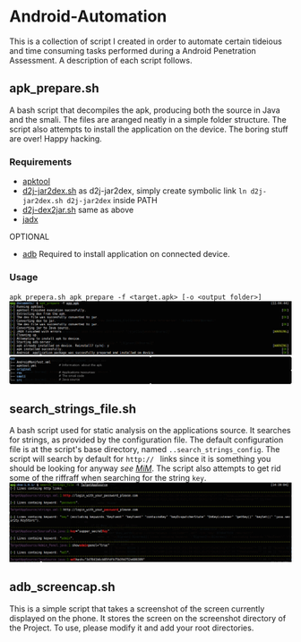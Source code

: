 # Android-Automation
This is a collection of script I created in order to automate certain tideious and time consuming tasks performed during a Android Penetration Assessment. A description of each script follows.
## apk_prepare.sh
A bash script that decompiles the apk, producing both the source in Java and the smali. The files are aranged neatly in a simple folder structure. The script also attempts to install the application on the device. The boring stuff are over! Happy hacking. 
### Requirements
* [apktool](https://ibotpeaches.github.io/Apktool/install/)
* [d2j-jar2dex.sh](https://github.com/ufologist/onekey-decompile-apk/blob/master/onekey-decompile-apk/_tools/dex2jar/d2j-jar2dex.sh) as d2j-jar2dex, simply create symbolic link `ln d2j-jar2dex.sh d2j-jar2dex` inside PATH
* [d2j-dex2jar.sh](https://github.com/ufologist/onekey-decompile-apk/blob/master/onekey-decompile-apk/_tools/dex2jar/d2j-dex2jar.sh) same as above
* [jadx](https://github.com/skylot/jadx#building-from-source)

OPTIONAL
* [adb](https://developer.android.com/studio/command-line/adb.html) Required to install application on connected device.

### Usage
`apk_prepera.sh apk_prepare -f <target.apk> [-o <output folder>]`
![apk_repare sample run](screenshots/apk_prepare-screenshot.png)
![apk_repare sample run](screenshots/apk_prepare_tree.png)
## search_strings_file.sh
A bash script used for static analysis on the applications source. It searches for strings, as provided by the configuration file. The default configuration file is at the script's base directory, named `..search_strings_config`.
The script will search by default for `http:// ` links since it is something you should be looking for anyway _see [MiM](https://en.wikipedia.org/wiki/Man-in-the-middle_attack)_. The script also attempts to get rid some of the riffraff when searching for the string `key`.
![search_strings_file run](screenshots/search_strings_sample_run.png)
## adb_screencap.sh
This is a simple script that takes a screenshot of the screen currently displayed on the phone. It stores the screen on the screenshot directory of the Project. To use, please modify it and add your root directories. 
